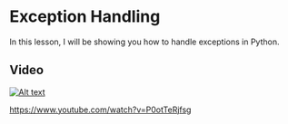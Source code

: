 # Exception Handling

In this lesson, I will be showing you how to handle exceptions in Python.

## Video
[![Alt text](https://img.youtube.com/vi/P0otTeRjfsg/hqdefault.jpg)](https://www.youtube.com/watch?v=P0otTeRjfsg)

https://www.youtube.com/watch?v=P0otTeRjfsg